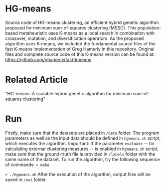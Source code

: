 # HG-means
Source code of HG-means clustering, an efficient hybrid genetic algorithm proposed for minimum sum-of-squares clustering (MSSC). This population-based metaheuristic uses K-means as a local search in combination with crossover, mutation, and diversification operators. As the proposed algorithm uses K-means, we included the fundamental source files of the fast K-means implementation of Greg Hamerly in this repository. Original files and complete source code of this K-means version can be found at: https://github.com/ghamerly/fast-kmeans

# Related Article
"HG-means: A scalable hybrid genetic algorithm for minimum sum-of-squares clustering"

# Run
Firstly, make sure that the datasets are placed in `/data` folder.
The program parameters as well as the input data should be defined in `hgmeans.sh` script,
which executes the algorithm.
Important: If the parameter `evaluate` -- for calculating external clustering measures -- is enabled in `hgmeans.sh` script, make sure that the ground-truth file is provided in `/labels` folder with the same name of the dataset.
To run the algorithm, try the following sequence of commands:
`> make`

`> ./hgmeans.sh`
After the execution of the algorithm, output files will be saved in `/out` folder.